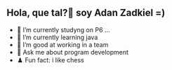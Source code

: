 ## Hola, que tal?👋 soy Adan Zadkiel =)

- 🔭 I’m currently studyng on P6 ...
- 🌱 I’m currently learning java
- 👯 I’m good at working in a team
- 💬 Ask me about program development
- ♟️ Fun fact: i like chess

